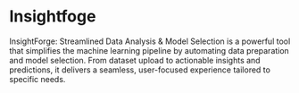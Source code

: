 # Insightfoge
InsightForge: Streamlined Data Analysis &amp; Model Selection is a powerful tool that simplifies the machine learning pipeline by automating data preparation and model selection. From dataset upload to actionable insights and predictions, it delivers a seamless, user-focused experience tailored to specific needs.
